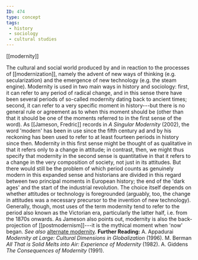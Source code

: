 ```yaml
---
ID: 474
type: concept
tags: 
 - history
 - sociology
 - cultural studies
---
```


[[modernity]]

 The cultural and
social world produced by and in reaction to the processes of
[[modernization]], namely the
advent of new ways of thinking (e.g. secularization) and the emergence
of new technology (e.g. the steam engine). Modernity is used in two main
ways in history and sociology: first, it can refer to any period of
radical change, and in this sense there have been several periods of
so-called modernity dating back to ancient times; second, it can refer
to a very specific moment in history---but there is no general rule or
agreement as to when this moment should be (other than that it should be
one of the moments referred to in the first sense of the word). As
[[Jameson, Fredric]] records
in *A Singular Modernity* (2002), the word 'modern' has been in use
since the fifth century ad and by his reckoning has been used to refer
to at least fourteen periods in history since then. Modernity in this
first sense might be thought of as qualitative in that it refers only to
a change in attitude; in contrast, then, we might thus specify that
modernity in the second sense is quantitative in that it refers to a
change in the very composition of society, not just in its attitudes.
But there would still be the problem of which period counts as genuinely
modern in this expanded sense and historians are divided in this regard
between two principal moments in European history; the end of the 'dark
ages' and the start of the industrial revolution. The choice itself
depends on whether attitudes or technology is foregrounded (arguably,
too, the change in attitudes was a necessary precursor to the invention
of new technology). Generally, though, most uses of the term modernity
tend to refer to the period also known as the Victorian era,
particularly the latter half, i.e. from the 1870s onwards. As Jameson
also points out, modernity is also the back-projection of
[[postmodernism]]---it is the
mythical moment when 'now' began. *See also* [alternate
modernity](#Xc34983ba7f60dfd06a2cc6e30def61129d07323).
**Further Reading:** A. Appadurai *Modernity at Large: Cultural
Dimensions in Globalization* (1996).
M. Berman *All That is Solid Melts into Air: Experience of Modernity*
(1982).
A. Giddens *The Consequences of Modernity* (1991).

